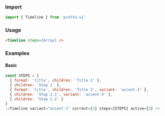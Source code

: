 ### Import

```js static
import { Timeline } from 'pretto-ui'
```

### Usage

```html
<Timeline steps={Array} />
```

### Examples

#### Basic

```jsx
const STEPS = [
  { format: 'title', children: 'Title 1' },
  { children: 'Step 1' },
  { format: 'title', children: 'Title 2', variant: 'accent-3' },
  { children: 'Step 2.1', variant: 'accent-4' },
  { children: 'Step 2.2' }
]
;<Timeline variant="accent-1" current={3} steps={STEPS} active={3} />
```
